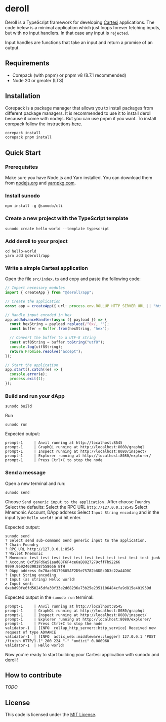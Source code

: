# deroll

Deroll is a TypeScript framework for developing [Cartesi](https://cartesi.io) applications.
The code below is a minimal application which just loops forever fetching inputs, but with no input handlers.
In that case any input is `rejected`.

Input handles are functions that take an input and return a promise of an output.

## Requirements
- Corepack (with pnpm) or pnpm v8 (8.7.1 recommended)
- Node 20 or greater (LTS)

## Installation

Corepack is a package manager that allows you to install packages from different package managers.
It is recommended to use it to install deroll because it come with nodejs.
But you can use pnpm if you want. To install corepack follow the instructions [here](https://pnpm.io/installation).

```sh
corepack install
corepack pnpm install
```

## Quick Start

### Prerequisites
Make sure you have Node.js and Yarn installed. You can download them from [nodejs.org](https://nodejs.org/) and [yarnpkg.com](https://yarnpkg.com/).

### Install sunodo

```shell
npm install -g @sunodo/cli
```

### Create a new project with the TypeScript template
```shell
sunodo create hello-world --template typescript
```

### Add deroll to your project
```shell
cd hello-world
yarn add @deroll/app
```

### Write a simple Cartesi application
Open the file `src/index.ts` and copy and paste the following code:

```ts
// Import necessary modules
import { createApp } from "@deroll/app";

// Create the application
const app = createApp({ url: process.env.ROLLUP_HTTP_SERVER_URL || "http://127.0.0.1:5004" });

// Handle input encoded in hex
app.addAdvanceHandler(async ({ payload }) => {
  const hexString = payload.replace(/^0x/, '');
  const buffer = Buffer.from(hexString, "hex");

  // Convert the buffer to a UTF-8 string
  const utf8String = buffer.toString("utf8");
  console.log(utf8String);
  return Promise.resolve("accept");
});

// Start the application
app.start().catch((e) => {
  console.error(e);
  process.exit(1);
});
```

### Build and run your dApp
```shell
sunodo build
```
Run
```shell
sunodo run
```
Expected output:
```shell
prompt-1     | Anvil running at http://localhost:8545
prompt-1     | GraphQL running at http://localhost:8080/graphql
prompt-1     | Inspect running at http://localhost:8080/inspect/
prompt-1     | Explorer running at http://localhost:8080/explorer/
prompt-1     | Press Ctrl+C to stop the node
```

### Send a message

Open a new terminal and run:
```shell
sunodo send
```
Choose `Send generic input to the application.`
After choose `Foundry`
Select the defaults:
Select the RPC URL `http://127.0.0.1:8545`
Select Mnemonic
Account, DApp address
Select `Input String encoding` and in the input type `Hello world!` and hit enter.

Expected output:
```shell
sunodo send
? Select send sub-command Send generic input to the application.
? Chain Foundry
? RPC URL http://127.0.0.1:8545
? Wallet Mnemonic
? Mnemonic test test test test test test test test test test test junk
? Account 0xf39Fd6e51aad88F6F4ce6aB8827279cffFb92266 9999.969240390387558666 ETH
? DApp address 0x70ac08179605AF2D9e75782b8DEcDD3c22aA4D0C
? Input String encoding
? Input (as string) Hello world!
✔ Input sent: 0xebd90fe6fd50245dfa30f33e2d68236a73b25e2351106484cfa9d815e401939d
```

Expected output in the `sunodo run` terminal:
```shell
prompt-1     | Anvil running at http://localhost:8545
prompt-1     | GraphQL running at http://localhost:8080/graphql
prompt-1     | Inspect running at http://localhost:8080/inspect/
prompt-1     | Explorer running at http://localhost:8080/explorer/
prompt-1     | Press Ctrl+C to stop the node
validator-1  | [INFO  rollup_http_server::http_service] Received new request of type ADVANCE
validator-1  | [INFO  actix_web::middleware::logger] 127.0.0.1 "POST /finish HTTP/1.1" 200 224 "-" "undici" 0.000960
validator-1  | Hello world!
```

Now you're ready to start building your Cartesi application with sunodo and deroll!

## How to contribute
_TODO_

## License

This code is licensed under the [MIT License](./LICENSE).
